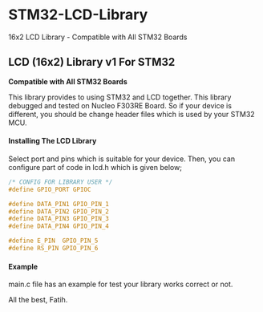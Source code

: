 # STM32-LCD-Library
16x2 LCD Library - Compatible with All STM32 Boards

## LCD (16x2) Library v1 For STM32
**Compatible with All STM32 Boards**

This library provides to using STM32 and LCD together. This library debugged and tested on Nucleo F303RE Board. So if your device is different, you should be change header files which is used by your STM32 MCU.

#### Installing The LCD Library
Select port and pins which is suitable for your device. Then, you can configure part of code in lcd.h which is given below;

```c
/* CONFIG FOR LIBRARY USER */
#define GPIO_PORT GPIOC

#define DATA_PIN1 GPIO_PIN_1
#define DATA_PIN2 GPIO_PIN_2
#define DATA_PIN3 GPIO_PIN_3
#define DATA_PIN4 GPIO_PIN_4

#define E_PIN  GPIO_PIN_5
#define RS_PIN GPIO_PIN_6

```

#### Example
main.c file has an example for test your library works correct or not.

All the best,
Fatih.
